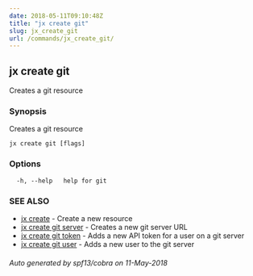 ```yaml
---
date: 2018-05-11T09:10:48Z
title: "jx create git"
slug: jx_create_git
url: /commands/jx_create_git/
---
```

## jx create git

Creates a git resource

### Synopsis

Creates a git resource

```
jx create git [flags]
```

### Options

```
  -h, --help   help for git
```

### SEE ALSO

* [jx create](/commands/jx_create/)	 - Create a new resource
* [jx create git server](/commands/jx_create_git_server/)	 - Creates a new git server URL
* [jx create git token](/commands/jx_create_git_token/)	 - Adds a new API token for a user on a git server
* [jx create git user](/commands/jx_create_git_user/)	 - Adds a new user to the git server

###### Auto generated by spf13/cobra on 11-May-2018
